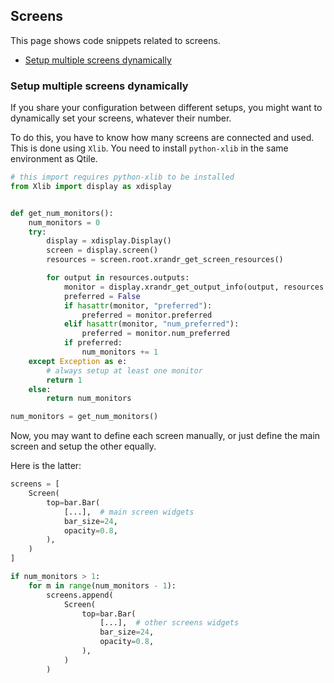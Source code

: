## Screens
This page shows code snippets related to screens.

- [Setup multiple screens dynamically](#setup-multiple-screens-dynamically)

### Setup multiple screens dynamically
If you share your configuration between different setups,
you might want to dynamically set your screens, whatever their number.

To do this, you have to know how many screens are connected and used.
This is done using `Xlib`. You need to install `python-xlib` in the same
environment as Qtile.

```python
# this import requires python-xlib to be installed
from Xlib import display as xdisplay


def get_num_monitors():
    num_monitors = 0
    try:
        display = xdisplay.Display()
        screen = display.screen()
        resources = screen.root.xrandr_get_screen_resources()

        for output in resources.outputs:
            monitor = display.xrandr_get_output_info(output, resources.config_timestamp)
            preferred = False
            if hasattr(monitor, "preferred"):
                preferred = monitor.preferred
            elif hasattr(monitor, "num_preferred"):
                preferred = monitor.num_preferred
            if preferred:
                num_monitors += 1
    except Exception as e:
        # always setup at least one monitor
        return 1
    else:
        return num_monitors

num_monitors = get_num_monitors()
```

Now, you may want to define each screen manually,
or just define the main screen and setup the other equally.

Here is the latter:

```python
screens = [
    Screen(
        top=bar.Bar(
            [...],  # main screen widgets
            bar_size=24,
            opacity=0.8,
        ),
    )
]

if num_monitors > 1:
    for m in range(num_monitors - 1):
        screens.append(
            Screen(
                top=bar.Bar(
                    [...],  # other screens widgets
                    bar_size=24,
                    opacity=0.8,
                ),
            )
        )
```
